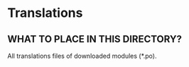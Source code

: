 # Translations

## WHAT TO PLACE IN THIS DIRECTORY?

All translations files of downloaded modules (*.po).

